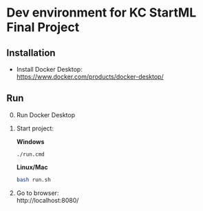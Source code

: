 # Dev environment for KC StartML Final Project

## Installation

- Install Docker Desktop:  
    https://www.docker.com/products/docker-desktop/  

## Run

0. Run Docker Desktop

1. Start project: 
    
    **Windows**
    ```
    ./run.cmd
    ```     
    **Linux/Mac**
    ```bash
    bash run.sh
    ```
2. Go to browser:  
    http://localhost:8080/
